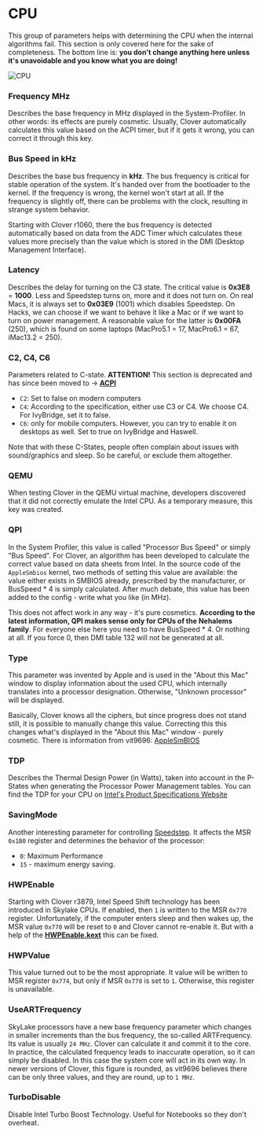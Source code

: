 # CPU
This group of parameters helps with determining the CPU when the internal algorithms fail. This section is only covered here for the sake of completeness. The bottom line is: **you don't change anything here unless it's unavoidable and you know what you are doing!** 

![CPU](https://user-images.githubusercontent.com/76865553/136802820-de658522-dad5-494c-b8a0-1362202f94ad.jpeg)

### Frequency MHz
Describes the base frequency in MHz displayed in the System-Profiler. In other words: its effects are purely cosmetic. Usually, Clover automatically calculates this value based on the ACPI timer, but if it gets it wrong, you can correct it through this key. 

### Bus Speed in kHz
Describes the base bus frequency in **kHz**. The bus frequency is critical for stable operation of the system. It's handed over from the bootloader to the kernel. If the frequency is wrong, the kernel won't start at all. If the frequency is slightly off, there can be problems with the clock, resulting in strange system behavior.

Starting with Clover r1060, there the bus frequency is detected automatically based on data from the ADC Timer which calculates these values ​​more precisely than the value which is stored in the DMI (Desktop Management Interface). 

### Latency
Describes the delay for turning on the C3 state. The critical value is **0x3E8** = **1000**. Less and Speedstep turns on, more and it does not turn on. On real Macs, it is always set to **0x03E9** (1001) which disables Speedstep. On Hacks, we can choose if we want to behave it like a Mac or if we want to turn on power management. A reasonable value for the latter is **0x00FA** (250), which is found on some laptops (MacPro5.1 = 17, MacPro6.1 = 67, iMac13.2 = 250).

### C2, C4, C6
Parameters related to C-state. **ATTENTION!** This section is deprecated and has since been moved to &rarr; [**ACPI**](https://github.com/5T33Z0/Clover-Crate/tree/main/ACPI#generate)

- `C2`: Set to false on modern computers
- `C4`: According to the specification, either use C3 or C4. We choose C4. For IvyBridge, set it to false. 
- `C6`: only for mobile computers. However, you can try to enable it on desktops as well. Set to true on IvyBridge and Haswell.

Note that with these C-States, people often complain about issues with sound/graphics and sleep. So be careful, or exclude them altogether. 

### QEMU
When testing Clover in the QEMU virtual machine, developers discovered that it did not correctly emulate the Intel CPU. As a temporary measure, this key was created.

### QPI
In the System Profiler, this value is called "Processor Bus Speed" ​​or simply "Bus Speed". For Clover, an algorithm has been developed to calculate the correct value based on data sheets from Intel. In the source code of the `AppleSmbios` kernel, two methods of setting this value are available: the value either exists in SMBIOS already, prescribed by the manufacturer, or BusSpeed * 4 is simply calculated. After much debate, this value has been added to the config - write what you like (in MHz). 

This does not affect work in any way - it's pure cosmetics. **According to the latest information, QPI makes sense only for CPUs of the Nehalems family**. For everyone else here you need to have BusSpeed ​​* 4. Or nothing at all. If you force 0, then DMI table 132 will not be generated at all.

### Type
This parameter was invented by Apple and is used in the "About this Mac" window to display information about the used CPU, which internally translates into a processor designation. Otherwise, "Unknown processor" will be displayed. 

Basically, Clover knows all the ciphers, but since progress does not stand still, it is possible to manually change this value. Correcting this this changes what's displayed in the  "About this Mac" window - purely cosmetic. There is information from vit9696: [AppleSmBIOS](https://github.com/acidanthera/OpenCorePkg/blob/master/Include/Apple/IndustryStandard/AppleSmBios.h)

### TDP
Describes the Thermal Design Power (in Watts), taken into account in the P-States when generating the Processor Power Management tables. You can find the TDP for your CPU on [Intel's Product Specifications Website](https://ark.intel.com/content/www/us/en/ark.html#@Processors)

### SavingMode
Another interesting parameter for controlling [Speedstep](https://en.wikipedia.org/wiki/SpeedStep). It affects the MSR `0x1B0` register and determines the behavior of the processor:

- `0`: Maximum Performance
- `15` - maximum energy saving.

### HWPEnable
Starting with Clover r3879, Intel Speed ​​Shift technology has been introduced in Skylake CPUs. If enabled, then `1` is written to the MSR `0x770` register. Unfortunately, if the computer enters sleep and then wakes up, the MSR value `0x770` will be reset to `0` and Clover cannot re-enable it. But with a help of the [**HWPEnable.kext**](https://github.com/headkaze/HWPEnable) this can be fixed.  

### HWPValue
This value turned out to be the most appropriate. It value will be written to MSR register `0x774`, but only if MSR `0x770` is set to `1`. Otherwise, this register is unavailable. 

### UseARTFrequency
SkyLake processors have a new base frequency parameter which changes in smaller increments than the bus frequency, the so-called ARTFrequency. Its value is usually `24 MHz`. Clover can calculate it and commit it to the core. In practice, the calculated frequency leads to inaccurate operation, so it can simply be disabled. In this case the system core will act in its own way. In newer versions of Clover, this figure is rounded, as vit9696 believes there can be only three values, and they are round, up to `1 MHz`.

### TurboDisable
Disable Intel Turbo Boost Technology. Useful for Notebooks so they don't overheat.
